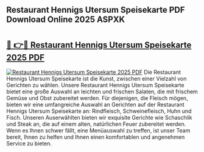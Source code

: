 ## Restaurant Hennigs Utersum Speisekarte PDF Download Online 2025 ASPXK

# <h2><a href="http://gcbrfty.nevu.top/?p=Restaurant+Hennigs+Utersum+Speisekarte">🔗 👉🔴 Restaurant Hennigs Utersum Speisekarte 2025 PDF</a></h2>

[![Restaurant Hennigs Utersum Speisekarte 2025 PDF](https://i.imgur.com/dBaPXMq.png)](http://gcbrfty.nevu.top/?p=Restaurant+Hennigs+Utersum+Speisekarte)
Die Restaurant Hennigs Utersum Speisekarte ist die Kunst, zwischen einer Vielzahl von Gerichten zu wählen. Unsere Restaurant Hennigs Utersum Speisekarte bietet eine große Auswahl an leichten und frischen Salaten, die mit frischem Gemüse und Obst zubereitet werden. Für diejenigen, die Fleisch mögen, bieten wir eine umfangreiche Auswahl an Gerichten auf der Restaurant Hennigs Utersum Speisekarte an: Rindfleisch, Schweinefleisch, Huhn und Fisch. Unseren Auserwählten bieten wir exquisite Gerichte wie Schaschlik und Steak an, die auf einem alten, natürlichen Feuer zubereitet werden. Wenn es Ihnen schwer fällt, eine Menüauswahl zu treffen, ist unser Team bereit, Ihnen zu helfen und Ihnen einen komfortablen und angenehmen Service zu bieten.
